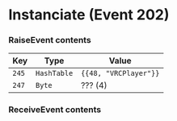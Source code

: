 # Instanciate (Event 202)

### RaiseEvent contents
| Key   | Type        | Value                 | 
| ------| ----------- | --------------------- |
| `245` | `HashTable` | `{{48, "VRCPlayer"}}` |
| `247` | `Byte`      | ??? (4)               |

### ReceiveEvent contents
